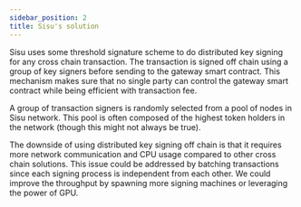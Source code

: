 ```yaml
---
sidebar_position: 2
title: Sisu's solution
---
```


Sisu uses some threshold signature scheme to do distributed key signing for any cross chain transaction. The transaction is signed off chain using a group of key signers before sending to the gateway smart contract. This mechanism makes sure that no single party can control the gateway smart contract while being efficient with transaction fee.

A group of transaction signers is randomly selected from a pool of nodes in Sisu network. This pool is often composed of the highest token holders in the network (though this might not always be true).

The downside of using distributed key signing off chain is that it requires more network communication and CPU usage compared to other cross chain solutions. This issue could be addressed by batching transactions since each signing process is independent from each other. We could improve the throughput by spawning more signing machines or leveraging the power of GPU.
